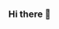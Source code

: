 ### Hi there 👋

<!--
**gatordz05/gatordz05** is a ✨ _special_ ✨ repository because its `README.md` (this file) appears on your GitHub profile.

Here are some ideas to get you started:

- 🔭 I’m currently working on ...
- 🌱 I’m currently learning Software Development
- 👯 I’m looking to collaborate on Startups
- 💬 Ask me about Financial Education
- 📫 How to reach me: In twitter as @gatordz05; in facebook as gatordz05; wapp +573206775915
- ⚡ Fun fact: ...
-->
